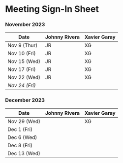 # Meeting Sign-In Sheet

### November 2023

| Date        | Johnny Rivera | Xavier Garay |
|-------------|-----------|-----------|
| Nov 9 (Thur) |     JR      |     XG      |
| Nov 10 (Fri)|      JR     |     XG      |
| Nov 15 (Wed)|      JR     |     XG      |
| Nov 17 (Fri)|      JR     |      XG     |
| Nov 22 (Wed) |   JR    |      XG     | 
| *Nov 24 (Fri)* |       |           |   <!-- Skipped for Thanksgiving -->

### December 2023

| Date        | Johnny Rivera | Xavier Garay |
|-------------|-----------|-----------|
| Nov 29 (Wed)|           |     XG      |          
| Dec 1 (Fri) |           |           |
| Dec 6 (Wed) |           |           |
| Dec 8 (Fri) |           |           |
| Dec 13 (Wed)|           |           |
